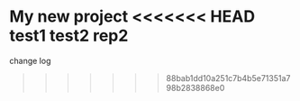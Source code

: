 My new project
<<<<<<< HEAD
test1
test2
rep2
=======
change log
>>>>>>> 88bab1dd10a251c7b4b5e71351a798b2838868e0
